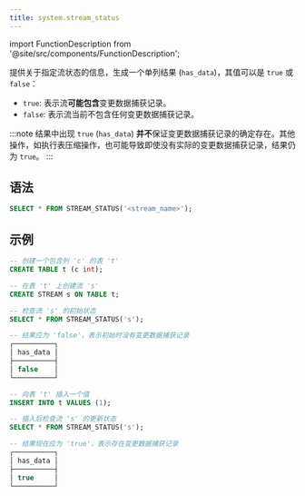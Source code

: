 ```yaml
---
title: system.stream_status
---
```

import FunctionDescription from '@site/src/components/FunctionDescription';

<FunctionDescription description="引入或更新: v1.2.225"/>

提供关于指定流状态的信息，生成一个单列结果 (`has_data`)，其值可以是 `true` 或 `false`：

- `true`: 表示流**可能包含**变更数据捕获记录。
- `false`: 表示流当前不包含任何变更数据捕获记录。

:::note
结果中出现 `true` (`has_data`) **并不**保证变更数据捕获记录的确定存在。其他操作，如执行表压缩操作，也可能导致即使没有实际的变更数据捕获记录，结果仍为 `true`。
:::

## 语法

```sql
SELECT * FROM STREAM_STATUS('<stream_name>');
```

## 示例

```sql
-- 创建一个包含列 'c' 的表 't'
CREATE TABLE t (c int);

-- 在表 't' 上创建流 's'
CREATE STREAM s ON TABLE t;

-- 检查流 's' 的初始状态
SELECT * FROM STREAM_STATUS('s');

-- 结果应为 'false'，表示初始时没有变更数据捕获记录
┌──────────┐
│ has_data │
├──────────┤
│ false    │
└──────────┘

-- 向表 't' 插入一个值
INSERT INTO t VALUES (1);

-- 插入后检查流 's' 的更新状态
SELECT * FROM STREAM_STATUS('s');

-- 结果现在应为 'true'，表示存在变更数据捕获记录
┌──────────┐
│ has_data │
├──────────┤
│ true     │
└──────────┘
```